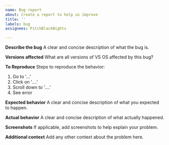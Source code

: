 ```yaml
---
name: Bug report
about: Create a report to help us improve
title: ''
labels: bug
assignees: PitchBlackNights

---
```


**Describe the bug**
A clear and concise description of what the bug is.

**Versions affected**
What are all versions of VS OS affected by this bug?

**To Reproduce**
Steps to reproduce the behavior:

1. Go to '...'
2. Click on '....'
3. Scroll down to '....'
4. See error

**Expected behavior**
A clear and concise description of what you expected to happen.

**Actual behavior**
A clear and concise description of what actually happened.

**Screenshots**
If applicable, add screenshots to help explain your problem.

**Additional context**
Add any other context about the problem here.
